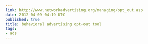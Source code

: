 ```yaml
---
link: http://www.networkadvertising.org/managing/opt_out.asp
date: 2012-04-09 04:19 UTC
published: true
title: behavioral advertising opt-out tool
tags:
- ads
---
```



